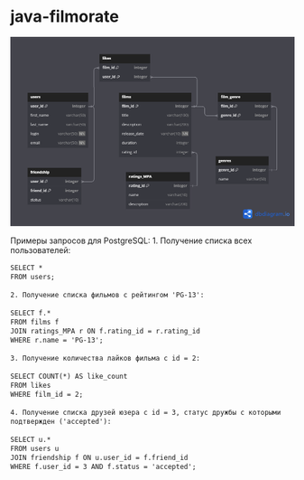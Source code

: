 # java-filmorate
![Схема БД Filmorate](Filmorate_Diagram.png)

Примеры запросов для PostgreSQL:
	1. Получение списка всех пользователей:

	SELECT * 
	FROM users;

	2. Получение списка фильмов с рейтингом 'PG-13':
	
	SELECT f.*
	FROM films f
	JOIN ratings_MPA r ON f.rating_id = r.rating_id
	WHERE r.name = 'PG-13';

	3. Получение количества лайков фильма с id = 2:

	SELECT COUNT(*) AS like_count
	FROM likes
	WHERE film_id = 2;

	4. Получение списка друзей юзера с id = 3, статус дружбы с которыми подтвержден ('accepted'):

	SELECT u.*
	FROM users u
	JOIN friendship f ON u.user_id = f.friend_id
	WHERE f.user_id = 3 AND f.status = 'accepted';


